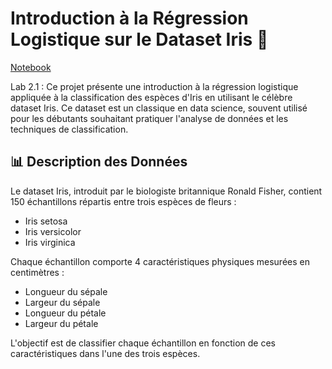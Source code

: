 # Introduction à la Régression Logistique sur le Dataset Iris 🌸   

[Notebook](https://albanecoiffe.github.io/iris_dataset/)

Lab 2.1 : Ce projet présente une introduction à la régression logistique appliquée à la classification des espèces d'Iris en utilisant le célèbre dataset Iris. Ce dataset est un classique en data science, souvent utilisé pour les débutants souhaitant pratiquer l'analyse de données et les techniques de classification.    

## 📊 Description des Données   
Le dataset Iris, introduit par le biologiste britannique Ronald Fisher, contient 150 échantillons répartis entre trois espèces de fleurs :   
- Iris setosa   
- Iris versicolor   
- Iris virginica

Chaque échantillon comporte 4 caractéristiques physiques mesurées en centimètres :   
- Longueur du sépale
- Largeur du sépale
- Longueur du pétale
- Largeur du pétale

L'objectif est de classifier chaque échantillon en fonction de ces caractéristiques dans l'une des trois espèces.
